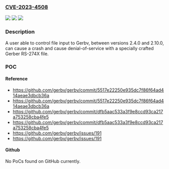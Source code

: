 ### [CVE-2023-4508](https://cve.mitre.org/cgi-bin/cvename.cgi?name=CVE-2023-4508)
![](https://img.shields.io/static/v1?label=Product&message=gerbv&color=blue)
![](https://img.shields.io/static/v1?label=Version&message=2.4.0%3C%202.10.0%20&color=brighgreen)
![](https://img.shields.io/static/v1?label=Vulnerability&message=CWE-824%20Access%20of%20Uninitialized%20Pointer&color=brighgreen)

### Description

A user able to control file input to Gerbv, between versions 2.4.0 and 2.10.0, can cause a crash and cause denial-of-service with a specially crafted Gerber RS-274X file.

### POC

#### Reference
- https://github.com/gerbv/gerbv/commit/5517e22250e935dc7f86f64ad414aeae3dbcb36a
- https://github.com/gerbv/gerbv/commit/5517e22250e935dc7f86f64ad414aeae3dbcb36a
- https://github.com/gerbv/gerbv/commit/dfb5aac533a3f9e8ccd93ca217a753258cba4fe5
- https://github.com/gerbv/gerbv/commit/dfb5aac533a3f9e8ccd93ca217a753258cba4fe5
- https://github.com/gerbv/gerbv/issues/191
- https://github.com/gerbv/gerbv/issues/191

#### Github
No PoCs found on GitHub currently.

